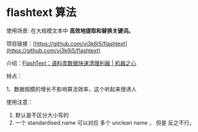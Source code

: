 # flashtext 算法

使用场景: 在大规模文本中 **高效地提取和替换关键词。**

项目链接：[https://github.com/vi3k6i5/flashtext](https://github.com/vi3k6i5/flashtext)

介绍：[FlashText：语料库数据快速清理利器 \| 机器之心](https://www.jiqizhixin.com/articles/2017-11-10-4)

特点：

1、数据规模的增长不影响算法效率，这个听起来很诱人

使用注意：  
1. 默认是不区分大小写的  
2. 一个 standardised name 可以对应 多个 unclean name ， 但是 反之不行。

